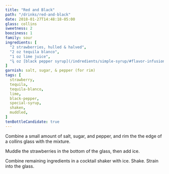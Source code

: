 ```yaml
---
title: "Red and Black"
path: "/drinks/red-and-black"
date: 2018-01-27T14:48:18-05:00
glass: collins
sweetness: 2
booziness: 1
family: sour
ingredients: [
  "2 strawberries, hulled & halved",
  "2 oz tequila blanco",
  "1 oz lime juice",
  "¾ oz [black pepper syrup](/indredients/simple-syrup/#flavor-infusion)",
]
garnish: salt, sugar, & pepper (for rim)
tags: [
  strawberry,
  tequila,
  tequila-blanco,
  lime,
  black-pepper,
  special-syrup,
  shaken,
  muddled,
]
tenBottleCandidate: true
---
```

Combine a small amount of salt, sugar, and pepper, and rim the the edge of a collins glass with the mixture.

Muddle the strawberries in the bottom of the glass, then add ice.

Combine remaining ingredients in a cocktail shaker with ice. Shake. Strain into the glass.
